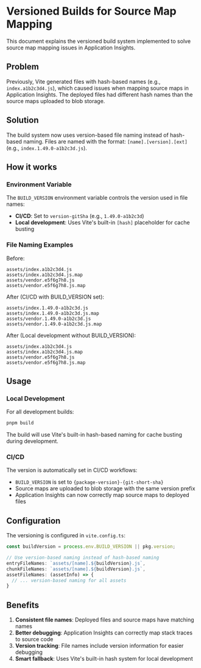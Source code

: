# Versioned Builds for Source Map Mapping

This document explains the versioned build system implemented to solve source map mapping issues in Application Insights.

## Problem

Previously, Vite generated files with hash-based names (e.g., `index.a1b2c3d4.js`), which caused issues when mapping source maps in Application Insights. The deployed files had different hash names than the source maps uploaded to blob storage.

## Solution

The build system now uses version-based file naming instead of hash-based naming. Files are named with the format: `[name].[version].[ext]` (e.g., `index.1.49.0-a1b2c3d.js`).

## How it works

### Environment Variable
The `BUILD_VERSION` environment variable controls the version used in file names:

- **CI/CD**: Set to `version-gitSha` (e.g., `1.49.0-a1b2c3d`)
- **Local development**: Uses Vite's built-in `[hash]` placeholder for cache busting

### File Naming Examples

Before:
```
assets/index.a1b2c3d4.js
assets/index.a1b2c3d4.js.map
assets/vendor.e5f6g7h8.js
assets/vendor.e5f6g7h8.js.map
```

After (CI/CD with BUILD_VERSION set):
```
assets/index.1.49.0-a1b2c3d.js
assets/index.1.49.0-a1b2c3d.js.map
assets/vendor.1.49.0-a1b2c3d.js
assets/vendor.1.49.0-a1b2c3d.js.map
```

After (Local development without BUILD_VERSION):
```
assets/index.a1b2c3d4.js
assets/index.a1b2c3d4.js.map
assets/vendor.e5f6g7h8.js
assets/vendor.e5f6g7h8.js.map
```

## Usage

### Local Development

For all development builds:
```bash
pnpm build
```

The build will use Vite's built-in hash-based naming for cache busting during development.

### CI/CD

The version is automatically set in CI/CD workflows:
- `BUILD_VERSION` is set to `{package-version}-{git-short-sha}`
- Source maps are uploaded to blob storage with the same version prefix
- Application Insights can now correctly map source maps to deployed files

## Configuration

The versioning is configured in `vite.config.ts`:

```typescript
const buildVersion = process.env.BUILD_VERSION || pkg.version;

// Use version-based naming instead of hash-based naming
entryFileNames: `assets/[name].${buildVersion}.js`,
chunkFileNames: `assets/[name].${buildVersion}.js`,
assetFileNames: (assetInfo) => {
  // ... version-based naming for all assets
}
```

## Benefits

1. **Consistent file names**: Deployed files and source maps have matching names
2. **Better debugging**: Application Insights can correctly map stack traces to source code
3. **Version tracking**: File names include version information for easier debugging
4. **Smart fallback**: Uses Vite's built-in hash system for local development 